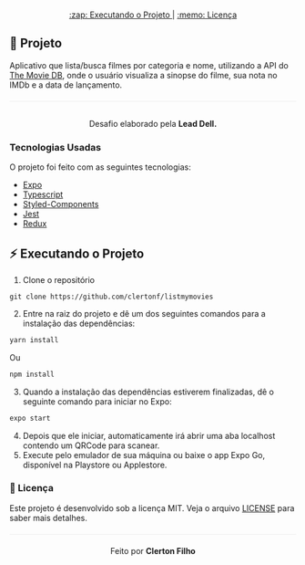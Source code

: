 <div align="center" style="margin: 20px;">

  <p align="center" >
    <a href="#zap-executando-o-projeto"> :zap: Executando o Projeto </a> |
    <a href="#memo-licença"> :memo: Licença </a> 
  </p>
</div>

## :barber: Projeto

Aplicativo que lista/busca filmes por categoria e nome, utilizando a API do [The Movie DB](https://www.themoviedb.org/?language=pt-BR), onde o usuário visualiza a sinopse do filme, sua nota no IMDb e a data de lançamento. 
 
<p align="center" style="margin-top: 20px; border-top: 1px solid #eee; padding-top: 30px;">
  Desafio elaborado pela <strong> Lead Dell.</strong>
</p>



### Tecnologias Usadas

O projeto foi feito com as seguintes tecnologias:

- [Expo](https://expo.dev/)
- [Typescript](https://www.typescriptlang.org)
- [Styled-Components](https://styled-components.com/)
- [Jest](https://jestjs.io/pt-BR/)
- [Redux](https://redux.js.org/)


## :zap: Executando o Projeto

1. Clone o repositório

```
git clone https://github.com/clertonf/listmymovies
```

2. Entre na raiz do projeto e dê um dos seguintes comandos para a instalação das dependências:

```bash
yarn install 
```

Ou

```bash
npm install
```

3. Quando a instalação das dependências estiverem finalizadas, dê o seguinte comando para iniciar no Expo:

```bash
expo start
```

4. Depois que ele iniciar, automaticamente irá abrir uma aba localhost contendo um QRCode para scanear.
5. Execute pelo emulador de sua máquina ou baixe o app Expo Go, disponível na Playstore ou Applestore.



### :memo: Licença

Este projeto é desenvolvido sob a licença MIT. Veja o arquivo [LICENSE](LICENSE) para saber mais detalhes.

<p align="center" style="margin-top: 20px; border-top: 1px solid #eee; padding-top: 20px;">
  Feito por <strong> Clerton Filho</strong>
</p>
